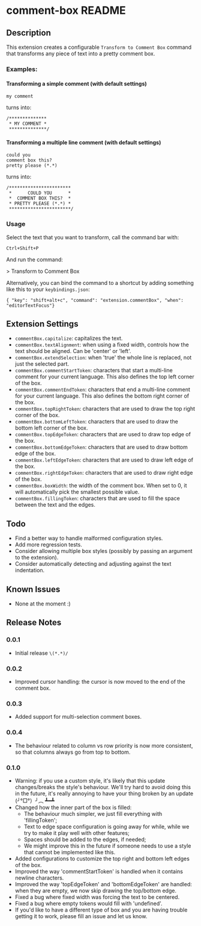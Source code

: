 # comment-box README

## Description

This extension creates a configurable `Transform to Comment Box` command that transforms any piece of text into a pretty comment box.


### Examples:
#### Transforming a simple comment (with default settings)

```
my comment
```

turns into:

```
/**************
 * MY COMMENT *
 **************/
```


#### Transforming a multiple line comment (with default settings)
```
could you
comment box this?
pretty please (*.*)
```
turns into:

```
/***********************
 *      COULD YOU      *
 *  COMMENT BOX THIS?  *
 * PRETTY PLEASE (*.*) *
 ***********************/
```

### Usage
Select the text that you want to transform, call the command bar with:

`Ctrl+Shift+P`

And run the command:

\> Transform to Comment Box

Alternatively, you can bind the command to a shortcut by adding something like this to your `keybindings.json`:
```
{ "key": "shift+alt+c", "command": "extension.commentBox", "when": "editorTextFocus"}
```

## Extension Settings

* `commentBox.capitalize`: capitalizes the text.
* `commentBox.textAlignment`: when using a fixed width, controls how the text should be aligned. Can be 'center' or 'left'.
* `commentBox.extendSelection`: when 'true' the whole line is replaced, not just the selected part.
* `commentBox.commentStartToken`: characters that start a multi-line comment for your current language. This also defines the top left corner of the box.
* `commentBox.commentEndToken`: characters that end a multi-line comment for your current language. This also defines the bottom right corner of the box.
* `commentBox.topRightToken`: characters that are used to draw the top right corner of the box.
* `commentBox.bottomLeftToken`: characters that are used to draw the bottom left corner of the box.
* `commentBox.topEdgeToken`: characters that are used to draw top edge of the box.
* `commentBox.bottomEdgeToken`: characters that are used to draw bottom edge of the box.
* `commentBox.leftEdgeToken`: characters that are used to draw left edge of the box.
* `commentBox.rightEdgeToken`: characters that are used to draw right edge of the box.
* `commentBox.boxWidth`: the width of the comment box. When set to 0, it will automatically pick the smallest possible value.
* `commentBox.fillingToken`: characters that are used to fill the space between the text and the edges.

## Todo
* Find a better way to handle malformed configuration styles.
* Add more regression tests.
* Consider allowing multiple box styles (possibly by passing an argument to the extension).
* Consider automatically detecting and adjusting against the text indentation.

## Known Issues

* None at the moment :)

## Release Notes

### 0.0.1
* Initial release `\(*.*)/`

### 0.0.2
* Improved cursor handling: the cursor is now moved to the end of the comment box.

### 0.0.3
* Added support for multi-selection comment boxes.

### 0.0.4
* The behaviour related to column vs row priority is now more consistent, so that columns always go from top to bottom.

### 0.1.0
* Warning: if you use a custom style, it's likely that this update changes/breaks the style's behaviour. We'll try hard to avoid doing this in the future, it's really annoying to have your thing broken by an update (╯°□°）╯︵ ┻━┻
* Changed how the inner part of the box is filled:
    * The behaviour much simpler, we just fill everything with 'fillingToken';
    * Text to edge space configuration is going away for while, while we try to make it play well with other features;
    * Spaces should be added to the edges, if needed;
    * We might improve this in the future if someone needs to use a style that cannot be implemented like this.
* Added configurations to customize the top right and bottom left edges of the box.
* Improved the way 'commentStartToken' is handled when it contains newline characters.
* Improved the way 'topEdgeToken' and 'bottomEdgeToken' are handled: when they are empty, we now skip drawing the top/bottom  edge.
* Fixed a bug where fixed width was forcing the text to be centered.
* Fixed a bug where empty tokens would fill with 'undefined'.
* If you'd like to have a different type of box and you are having trouble getting it to work, please fill an issue and let us know.
